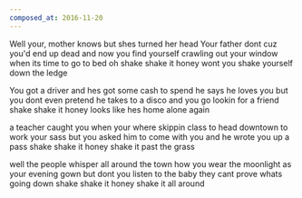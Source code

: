 ```yaml
---
composed_at: 2016-11-20
---
```


Well your, mother knows but shes turned her head
Your father dont cuz you'd end up dead
and now you find yourself crawling out your window
when its time to go to bed
oh shake shake it honey wont you shake yourself down the ledge

You got a driver and hes got some cash to spend
he says he loves you but you dont even pretend
he takes to a disco and you go lookin for a friend
shake shake it honey looks like hes home alone again

a teacher caught you when your where skippin class
to head downtown to work your sass
but you asked him to come with you and he wrote you up a pass
shake shake it honey shake it past the grass

well the people whisper all around the town
how you wear the moonlight as your evening gown
but dont you listen to the baby
they cant prove whats going down
shake shake it honey shake it all around
